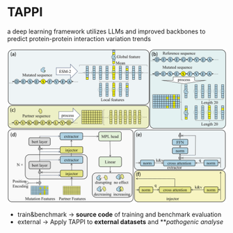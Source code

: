 # TAPPI
 a deep learning framework utilizes LLMs and improved backbones to predict protein-protein interaction variation trends 
 <div align="center">
    <img src="docs/base_back.png", width="800">
</div>

* train&benchmark -> **source code** of training and benchmark evaluation
* external -> Apply TAPPI to **external datasets** and ***pathogenic analyse*
